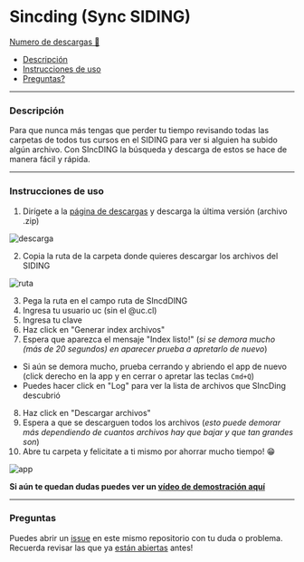 # Sincding (Sync SIDING)

[Numero de descargas 🙊](http://www.somsubhra.com/github-release-stats/?username=negebauer&repository=SIncDING)

* [Descripción](#descripción)
* [Instrucciones de uso](#instrucciones-de-uso)
* [Preguntas?](#preguntas)

***

### Descripción

Para que nunca más tengas que perder tu tiempo revisando todas las carpetas de todos tus cursos en el SIDING para ver si alguien ha subido algún archivo.
Con SIncDING la búsqueda y descarga de estos se hace de manera fácil y rápida.

***

### Instrucciones de uso

1. Dirígete a la [página de descargas](https://github.com/negebauer/SIncDING/releases) y descarga la última versión (archivo .zip)

![descarga](https://github.com/negebauer/SIncDING/blob/master/Resources/Tutorial/descarga.png)

2. Copia la ruta de la carpeta donde quieres descargar los archivos del SIDING

![ruta](https://github.com/negebauer/SIncDING/blob/master/Resources/Tutorial/copiar%20ruta.png)

3. Pega la ruta en el campo ruta de SIncdDING
4. Ingresa tu usuario uc (sin el @uc.cl)
5. Ingresa tu clave
6. Haz click en "Generar index archivos"
7. Espera que aparezca el mensaje "Index listo!" (_si se demora mucho (más de 20 segundos) en aparecer prueba a apretarlo de nuevo_)
  - Si aún se demora mucho, prueba cerrando y abriendo el app de nuevo (click derecho en la app y en cerrar o apretar las teclas `Cmd+Q`)
  - Puedes hacer click en "Log" para ver la lista de archivos que SIncDing descubrió
8. Haz click en "Descargar archivos"
9. Espera a que se descarguen todos los archivos (_esto puede demorar más dependiendo de cuantos archivos hay que bajar y que tan grandes son_)
10. Abre tu carpeta y felicitate a ti mismo por ahorrar mucho tiempo! 😁

![app](https://github.com/negebauer/SIncDING/blob/master/Resources/Tutorial/app.png)

**Si aún te quedan dudas puedes ver un [vídeo de demostración aquí](https://www.dropbox.com/s/5axm9wub46kanuh/SIncDing.mp4?dl=0)**

***

### Preguntas

Puedes abrir un [issue](../../issues/new) en este mismo repositorio con tu duda o problema. Recuerda revisar las que ya [están abiertas](../../issues?utf8=✓&q=is%3Aissue) antes!